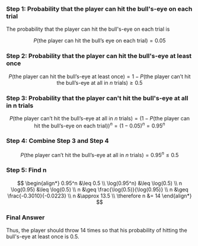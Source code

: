 ### Step 1: Probability that the player can hit the bull's-eye on each trial
The probability that the player can hit the bull's-eye on each trial is

$$
P(\text{the player can hit the bull's eye on each trial}) = 0.05
$$

### Step 2: Probability that the player can hit the bull's-eye at least once

$$
P(\text{the player can hit the bull's-eye at least once}) = 1 - P(\text{the player can't hit the bull's-eye at all in } n \text{ trials}) \geq 0.5
$$

### Step 3: Probability that the player can't hit the bull's-eye at all in n trials

$$
P(\text{the player can't hit the bull's-eye at all in } n \text{ trials}) = \left(1 - P(\text{the player can hit the bull's-eye on each trial})\right)^n = (1 - 0.05)^n = 0.95^n
$$

### Step 4: Combine Step 3 and Step 4

$$
P(\text{the player can't hit the bull's-eye at all in } n \text{ trials}) = 0.95^n \leq 0.5
$$

### Step 5: Find n

$$
\begin{align*}
0.95^n &\leq 0.5 \\
\log(0.95^n) &\leq \log(0.5) \\
n \log(0.95) &\leq \log(0.5) \\
n &\geq \frac{\log(0.5)}{\log(0.95)} \\
n &\geq \frac{-0.3010}{-0.0223} \\
n &\approx 13.5 \\
\therefore n &= 14
\end{align*}
$$

### Final Answer
Thus, the player should throw 14 times so that his probability of hitting the bull's-eye at least once is 0.5.
